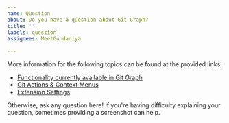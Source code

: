 ```yaml
---
name: Question
about: Do you have a question about Git Graph?
title: ''
labels: question
assignees: MeetGundaniya

---
```


More information for the following topics can be found at the provided links:
* [Functionality currently available in Git Graph](https://github.com/MeetGundaniya/vscode-git-graph/blob/master/README.md#features)
* [Git Actions & Context Menus](https://github.com/MeetGundaniya/vscode-git-graph/wiki/Context-Menus)
* [Extension Settings](https://github.com/MeetGundaniya/vscode-git-graph/wiki/Extension-Settings)

Otherwise, ask any question here! If you're having difficulty explaining your question, sometimes providing a screenshot can help.

